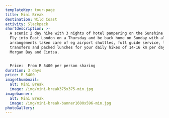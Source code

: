```yaml
---
templateKey: tour-page
title: Mini Break
destination: Wild Coast
activity: Slackpack
shortdescription: >-
  A scenic 2 day hike with 3 nights of hotel pampering on the Sunshine Coast.
  Fly into East London on a Thursday and be back home on Sunday with all
  arrangements taken care of eg airport shuttles, full guide service, luggage
  transfers and packed lunches for your daily hikes of 14-16 km per day between
  Morgan Bay and Cintsa. 


  Price:  From R 5400 per person sharing
duration: 3 days
price: R 5400
imagethumbnail:
  alt: Mini Break
  image: /img/mini-break375x375-min.jpg
imagebanner:
  alt: Mini Break
  image: /img/mini-break-banner1600x596-min.jpg
photoGallery:  
---
```


